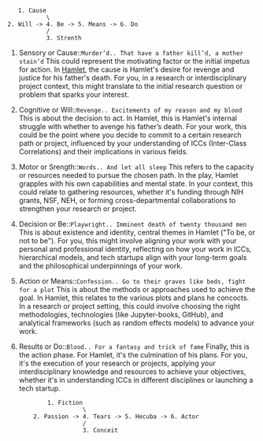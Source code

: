        1. Cause
               \
    2. Will -> 4. Be -> 5. Means -> 6. Do
               /
               3. Strenth

1. Sensory or Cause::`Murder’d.. That have a father kill’d, a mother stain’d` This could represent the motivating factor or the initial impetus for action. In [Hamlet](https://www.gutenberg.org/files/1524/1524-h/1524-h.htm), the cause is Hamlet's desire for revenge and justice for his father's death. For you, in a research or interdisciplinary project context, this might translate to the initial research question or problem that sparks your interest. 
2. Cognitive or Will::`Revenge.. Excitements of my reason and my blood` This is about the decision to act. In Hamlet, this is Hamlet's internal struggle with whether to avenge his father’s death. For your work, this could be the point where you decide to commit to a certain research path or project, influenced by your understanding of ICCs (Inter-Class Correlations) and their implications in various fields.
3. Motor or Srength::`Words.. And let all sleep` This refers to the capacity or resources needed to pursue the chosen path. In the play, Hamlet grapples with his own capabilities and mental state. In your context, this could relate to gathering resources, whether it's funding through NIH grants, NSF, NEH, or forming cross-departmental collaborations to strengthen your research or project.
4. Decision or Be::`Playwright.. Imminent death of twenty thousand men` This is about existence and identity, central themes in Hamlet ("To be, or not to be"). For you, this might involve aligning your work with your personal and professional identity, reflecting on how your work in ICCs, hierarchical models, and tech startups align with your long-term goals and the philosophical underpinnings of your work.
5. Action or Means::`Confession.. Go to their graves like beds, fight for a plot` This is about the methods or approaches used to achieve the goal. In Hamlet, this relates to the various plots and plans he concocts. In a research or project setting, this could involve choosing the right methodologies, technologies (like Jupyter-books, GitHub), and analytical frameworks (such as random effects models) to advance your work.
6. Results or Do::`Blood.. For a fantasy and trick of fame` Finally, this is the action phase. For Hamlet, it's the culmination of his plans. For you, it's the execution of your research or projects, applying your interdisciplinary knowledge and resources to achieve your objectives, whether it's in understanding ICCs in different disciplines or launching a tech startup.

               1. Fiction
                         \
           2. Passion -> 4. Tears -> 5. Hecuba -> 6. Actor
                         /
                         3. Conceit
